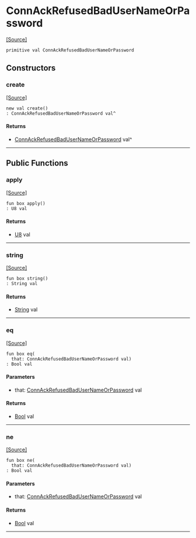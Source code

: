 # ConnAckRefusedBadUserNameOrPassword
<span class="source-link">[[Source]](src/mqtt-connector/ConnAckCodes.md#L-0-10)</span>
```pony
primitive val ConnAckRefusedBadUserNameOrPassword
```

## Constructors

### create
<span class="source-link">[[Source]](src/mqtt-connector/ConnAckCodes.md#L-0-10)</span>


```pony
new val create()
: ConnAckRefusedBadUserNameOrPassword val^
```

#### Returns

* [ConnAckRefusedBadUserNameOrPassword](mqtt-connector-ConnAckRefusedBadUserNameOrPassword.md) val^

---

## Public Functions

### apply
<span class="source-link">[[Source]](src/mqtt-connector/ConnAckCodes.md#L-0-10)</span>


```pony
fun box apply()
: U8 val
```

#### Returns

* [U8](builtin-U8.md) val

---

### string
<span class="source-link">[[Source]](src/mqtt-connector/ConnAckCodes.md#L-0-10)</span>


```pony
fun box string()
: String val
```

#### Returns

* [String](builtin-String.md) val

---

### eq
<span class="source-link">[[Source]](src/mqtt-connector/ConnAckCodes.md#L-0-10)</span>


```pony
fun box eq(
  that: ConnAckRefusedBadUserNameOrPassword val)
: Bool val
```
#### Parameters

*   that: [ConnAckRefusedBadUserNameOrPassword](mqtt-connector-ConnAckRefusedBadUserNameOrPassword.md) val

#### Returns

* [Bool](builtin-Bool.md) val

---

### ne
<span class="source-link">[[Source]](src/mqtt-connector/ConnAckCodes.md#L-0-10)</span>


```pony
fun box ne(
  that: ConnAckRefusedBadUserNameOrPassword val)
: Bool val
```
#### Parameters

*   that: [ConnAckRefusedBadUserNameOrPassword](mqtt-connector-ConnAckRefusedBadUserNameOrPassword.md) val

#### Returns

* [Bool](builtin-Bool.md) val

---

